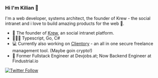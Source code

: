 
### Hi I'm Kilian 👋

I'm a web developer, systems architect, the founder of Krew - the social intranet and i love to build amazing products for the web 🚀. 

- 🔭 The founder of [Krew](https://krew.at), an social intranet platform.
- 👨🏼‍💻 Typescript, Go, C#
- 💻 Currently also working on [Clientory](https://github.com/FaastStudio/clientory) - an all in one secure freelance management tool. (Maybe goin crypto!)
- 💼 Former Fullstack Engineer at Devjobs.at; Now Backend Engineer at Findustrial.io

[![Twitter Follow](https://img.shields.io/twitter/follow/kilianstallz?style=social)](https://twitter.com/kilianstallz) 
